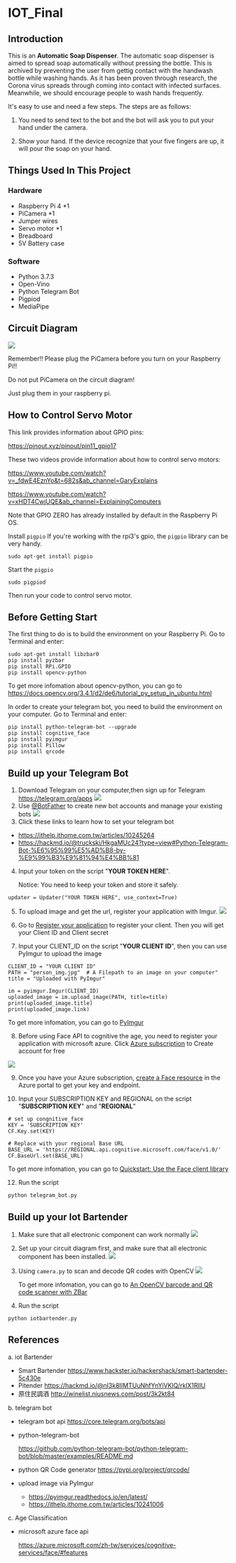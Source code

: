 # IOT_Final

## Introduction
This is an **Automatic Soap Dispenser**. The automatic soap dispenser is aimed to spread soap automatically without pressing the bottle. This is archived by preventing the user from gettig contact with the handwash bottle while washing hands. As it has been proven through research, the Corona virus spreads through coming into contact with infected surfaces. Meanwhile, we should encourage people to wash hands frequently.

It's easy to use and need a few steps. The steps are as follows:

1.  You need to send text to the bot and the bot will ask you to put your hand under the camera.

2.  Show your hand. If the device recognize that your five fingers are up, it will pour the soap on your hand.

## Things Used In This Project
### Hardware
- Raspberry Pi 4 *1
- PiCamera *1
- Jumper wires
- Servo motor *1
- Breadboard
- 5V Battery case

### Software
- Python 3.7.3
- Open-Vino
- Python Telegram Bot
- Pigpiod
- MediaPipe


## Circuit Diagram
![](https://i.imgur.com/QBvCgU7.png)

Remember!! Please plug the PiCamera before you turn on your Raspberry Pi!!

Do not put PiCamera on the circuit diagram!

Just plug them in your raspberry pi. 

## How to Control Servo Motor

This link provides information about GPIO pins:

https://pinout.xyz/pinout/pin11_gpio17

These two videos provide information about how to control servo motors:

https://www.youtube.com/watch?v=_fdwE4EznYo&t=682s&ab_channel=GaryExplains  

https://www.youtube.com/watch?v=xHDT4CwjUQE&ab_channel=ExplainingComputers

Note that GPIO ZERO has already installed by default in the Raspberry Pi OS.

Install `pigpio`
If you're working with the rpi3's gpio, the `pigpio` library can be very handy.
```
sudo apt-get install pigpio 
```
Start the `pigpio`
```
sudo pigpiod 
```
Then run your code to control servo motor.

## Before Getting Start
The first thing to do is to build the environment on your Raspberry Pi. Go to Terminal and enter:


```
sudo apt-get install libzbar0
pip install pyzbar
pip install RPi.GPIO
pip install opencv-python
```
To get more infomation about opencv-python, you can go to
https://docs.opencv.org/3.4.1/d2/de6/tutorial_py_setup_in_ubuntu.html

In order to create your telegram bot, you need to build the environment on your computer. Go to Terminal and enter:
```
pip install python-telegram-bot --upgrade
pip install cognitive_face
pip install pyimgur
pip install Pillow
pip install qrcode
```
## Build up your Telegram Bot
1. Download Telegram on your computer,then sign up for Telegram
https://telegram.org/apps
![](https://d1dwq032kyr03c.cloudfront.net/upload/images/20200926/20130283oUk4njEXco.png)
2. Use [@BotFather](https://t.me/BotFather) to create new bot accounts and manage your existing bots
![](https://miro.medium.com/max/698/1*oelrrJ132Ta6sp91Xo-xEQ.png)
4. Click these links to learn how to set your telegram bot
- https://ithelp.ithome.com.tw/articles/10245264
- https://hackmd.io/@truckski/HkgaMUc24?type=view#Python-Telegram-Bot-%E6%95%99%E5%AD%B8-by-%E9%99%B3%E9%81%94%E4%BB%81

4. Input your token on the script "**YOUR TOKEN HERE**".

	Notice: You need to keep your token and store it safely.
```
updater = Updater("YOUR TOKEN HERE", use_context=True)
```

5. To upload image and get the url, register your application with Imgur.
![](https://i.imgur.com/JjquTA8.png)

6. Go to [Register your application](![](https://api.imgur.com/oauth2/addclient)
) to register your client. Then you will get your Client ID and Client secret

7. Input your CLIENT_ID on the script "**YOUR CLIENT ID**", then you can use PyImgur to upload the image
```
CLIENT_ID = "YOUR CLIENT ID"
PATH = "person_img.jpg"  # A Filepath to an image on your computer"
title = "Uploaded with PyImgur"
```

```
im = pyimgur.Imgur(CLIENT_ID)
uploaded_image = im.upload_image(PATH, title=title)
print(uploaded_image.title)
print(uploaded_image.link)
```

To get more infomation, you can go to [PyImgur](https://pyimgur.readthedocs.io/en/latest/)


8. Before using Face API to cognitive the age, you need to register your application with microsoft azure.
Click 
[Azure subscription](https://azure.microsoft.com/zh-tw/free/cognitive-services/) to Create account for free

![](https://azurecomcdn.azureedge.net/cvt-501c9a38819bd9ffc1ed855f2ed8b5db5e8936aed3e3a6732ff13f313a6c0ca4/images/page/free/portal-home-alt.png)

9. Once you have your Azure subscription, [create a Face resource](https://portal.azure.com/#create/Microsoft.CognitiveServicesFace) in the Azure portal to get your key and endpoint.

10. Input your SUBSCRIPTION KEY  and REGIONAL on the script "**SUBSCRIPTION KEY**" and "**REGIONAL**"
```
# set up congnitive_face
KEY = 'SUBSCRIPTION KEY'
CF.Key.set(KEY)

# Replace with your regional Base URL
BASE_URL = 'https://REGIONAL.api.cognitive.microsoft.com/face/v1.0/'
CF.BaseUrl.set(BASE_URL)
```

To get more infomation, you can go to [Quickstart: Use the Face client library](https://docs.microsoft.com/en-us/azure/cognitive-services/face/quickstarts/client-libraries?tabs=visual-studio&pivots=programming-language-python)


12. Run the script
```
python telegram_bot.py
```
## Build up your Iot Bartender
1. Make sure that all electronic component can work normally
![](https://i.imgur.com/zCsALGT.png)


3. Set up your circuit diagram first, and make sure that all electronic component has been installed.
![](https://i.imgur.com/rHljPYQ.jpg)


3. Using `camera.py` to scan and decode QR codes with OpenCV
![](https://i.imgur.com/yG46nxj.png)

    To get more infomation, you can go to [An OpenCV barcode and QR code scanner with ZBar](https://www.pyimagesearch.com/2018/05/21/an-opencv-barcode-and-qr-code-scanner-with-zbar/)

4. Run the script
```
python iotbartender.py
```

## References
a.	iot Bartender
- Smart Bartender
https://www.hackster.io/hackershack/smart-bartender-5c430e
- Pitender
https://hackmd.io/@nI3k8IIMTUuNhfYnYiVKlQ/rklX1RllU
- 原住民調酒
http://winelist.niusnews.com/post/3k2kt84

b.	telegram bot

- telegram bot api
https://core.telegram.org/bots/api
- python-telegram-bot
    
    https://github.com/python-telegram-bot/python-telegram-bot/blob/master/examples/README.md
- python QR Code generator
https://pypi.org/project/qrcode/
- upload image via PyImgur
    - https://pyimgur.readthedocs.io/en/latest/
    - https://ithelp.ithome.com.tw/articles/10241006

c.	Age Classification
- microsoft azure face api

    https://azure.microsoft.com/zh-tw/services/cognitive-services/face/#features
